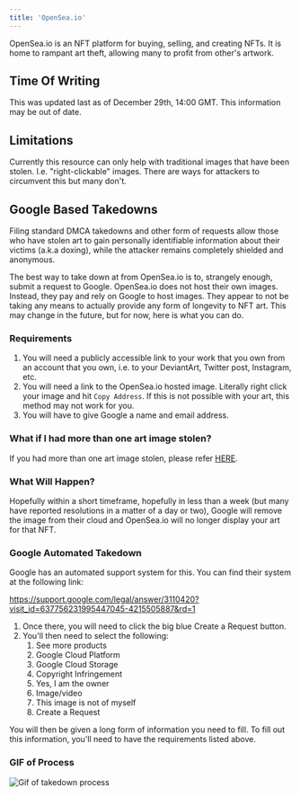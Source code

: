 ```yaml
---
title: 'OpenSea.io'
---
```


OpenSea.io is an NFT platform for buying, selling, and creating NFTs. It is home to rampant art theft, allowing many to profit from other's artwork.

## Time Of Writing

This was updated last as of December 29th, 14:00 GMT. This information may be out of date.

## Limitations

Currently this resource can only help with traditional images that have been stolen. I.e. "right-clickable" images. There are ways for attackers to circumvent this but many don't.

## Google Based Takedowns

Filing standard DMCA takedowns and other form of requests allow those who have stolen art to gain personally identifiable information about their victims (a.k.a doxing), while the attacker remains completely shielded and anonymous.

The best way to take down at from OpenSea.io is to, strangely enough, submit a request to Google. OpenSea.io does not host their own images. Instead, they pay and rely on Google to host images. They appear to not be taking any means to actually provide any form of longevity to NFT art. This may change in the future, but for now, here is what you can do. 

### Requirements

1. You will need a publicly accessible link to your work that you own from an account that you own, i.e. to your DeviantArt, Twitter post, Instagram, etc.
1. You will need a link to the OpenSea.io hosted image. Literally right click your image and hit `Copy Address`. If this is not possible with your art, this method may not work for you.
1. You will have to give Google a name and email address.

### What if I had more than one art image stolen?

If you had more than one art image stolen, please refer [HERE](https://fuckstealingart.com/script/).

### What Will Happen?

Hopefully within a short timeframe, hopefully in less than a week (but many have reported resolutions in a matter of a day or two), Google will remove the image from their cloud and OpenSea.io will no longer display your art for that NFT.

### Google Automated Takedown

Google has an automated support system for this. You can find their system at the following link:

https://support.google.com/legal/answer/3110420?visit_id=637756231995447045-4215505887&rd=1

1. Once there, you will need to click the big blue Create a Request button.
1. You'll then need to select the following:
    1. See more products
    1. Google Cloud Platform
    1. Google Cloud Storage
    1. Copyright Infringement
    1. Yes, I am the owner
    1. Image/video
    1. This image is not of myself
    1. Create a Request

You will then be given a long form of information you need to fill. To fill out this information, you'll need to have the requirements listed above.

### GIF of Process

![Gif of takedown process](images/google/process.gif)